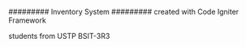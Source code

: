 #########
Inventory System
#########
created with Code Igniter Framework

students from USTP BSIT-3R3
